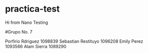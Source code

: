 # practica-test

Hi from Nano
Testing

#Grupo No. 7

Porfirio Rdriguez 1098839
Sebastian Restituyo 1096208
Emily Perez 1093566
Alam Sierra 1089290
